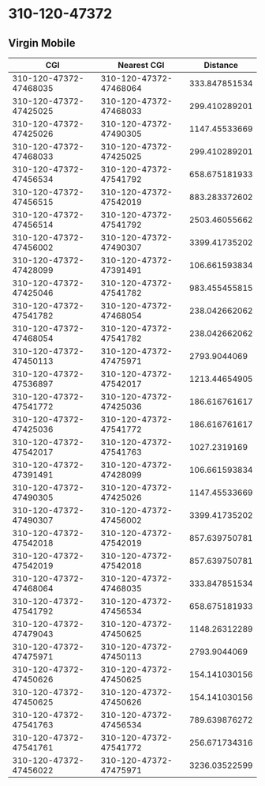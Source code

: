 # 310-120-47372
## Virgin Mobile


| CGI | Nearest CGI | Distance |
|-----|-------------|----------|
| 310-120-47372-47468035 | 310-120-47372-47468064 | 333.847851534 |
| 310-120-47372-47425025 | 310-120-47372-47468033 | 299.410289201 |
| 310-120-47372-47425026 | 310-120-47372-47490305 | 1147.45533669 |
| 310-120-47372-47468033 | 310-120-47372-47425025 | 299.410289201 |
| 310-120-47372-47456534 | 310-120-47372-47541792 | 658.675181933 |
| 310-120-47372-47456515 | 310-120-47372-47542019 | 883.283372602 |
| 310-120-47372-47456514 | 310-120-47372-47541792 | 2503.46055662 |
| 310-120-47372-47456002 | 310-120-47372-47490307 | 3399.41735202 |
| 310-120-47372-47428099 | 310-120-47372-47391491 | 106.661593834 |
| 310-120-47372-47425046 | 310-120-47372-47541782 | 983.455455815 |
| 310-120-47372-47541782 | 310-120-47372-47468054 | 238.042662062 |
| 310-120-47372-47468054 | 310-120-47372-47541782 | 238.042662062 |
| 310-120-47372-47450113 | 310-120-47372-47475971 | 2793.9044069 |
| 310-120-47372-47536897 | 310-120-47372-47542017 | 1213.44654905 |
| 310-120-47372-47541772 | 310-120-47372-47425036 | 186.616761617 |
| 310-120-47372-47425036 | 310-120-47372-47541772 | 186.616761617 |
| 310-120-47372-47542017 | 310-120-47372-47541763 | 1027.2319169 |
| 310-120-47372-47391491 | 310-120-47372-47428099 | 106.661593834 |
| 310-120-47372-47490305 | 310-120-47372-47425026 | 1147.45533669 |
| 310-120-47372-47490307 | 310-120-47372-47456002 | 3399.41735202 |
| 310-120-47372-47542018 | 310-120-47372-47542019 | 857.639750781 |
| 310-120-47372-47542019 | 310-120-47372-47542018 | 857.639750781 |
| 310-120-47372-47468064 | 310-120-47372-47468035 | 333.847851534 |
| 310-120-47372-47541792 | 310-120-47372-47456534 | 658.675181933 |
| 310-120-47372-47479043 | 310-120-47372-47450625 | 1148.26312289 |
| 310-120-47372-47475971 | 310-120-47372-47450113 | 2793.9044069 |
| 310-120-47372-47450626 | 310-120-47372-47450625 | 154.141030156 |
| 310-120-47372-47450625 | 310-120-47372-47450626 | 154.141030156 |
| 310-120-47372-47541763 | 310-120-47372-47456534 | 789.639876272 |
| 310-120-47372-47541761 | 310-120-47372-47541772 | 256.671734316 |
| 310-120-47372-47456022 | 310-120-47372-47475971 | 3236.03522599 |

